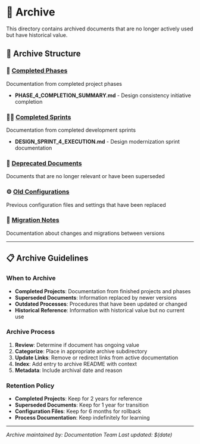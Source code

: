 # 📁 Archive

This directory contains archived documents that are no longer actively used but have historical value.

## 📂 Archive Structure

### 🏁 [Completed Phases](./completed-phases/)

Documentation from completed project phases

- **PHASE_4_COMPLETION_SUMMARY.md** - Design consistency initiative completion

### 🏃‍♂️ [Completed Sprints](./completed-sprints/)

Documentation from completed development sprints

- **DESIGN_SPRINT_4_EXECUTION.md** - Design modernization sprint documentation

### 📜 [Deprecated Documents](./deprecated-docs/)

Documents that are no longer relevant or have been superseded

### ⚙️ [Old Configurations](./old-configs/)

Previous configuration files and settings that have been replaced

### 📝 [Migration Notes](./migration-notes/)

Documentation about changes and migrations between versions

---

## 📋 Archive Guidelines

### When to Archive

- **Completed Projects**: Documentation from finished projects and phases
- **Superseded Documents**: Information replaced by newer versions
- **Outdated Processes**: Procedures that have been updated or changed
- **Historical Reference**: Information with historical value but no current use

### Archive Process

1. **Review**: Determine if document has ongoing value
2. **Categorize**: Place in appropriate archive subdirectory
3. **Update Links**: Remove or redirect links from active documentation
4. **Index**: Add entry to archive README with context
5. **Metadata**: Include archival date and reason

### Retention Policy

- **Completed Projects**: Keep for 2 years for reference
- **Superseded Documents**: Keep for 1 year for transition
- **Configuration Files**: Keep for 6 months for rollback
- **Process Documentation**: Keep indefinitely for learning

---

_Archive maintained by: Documentation Team_
_Last updated: $(date)_
